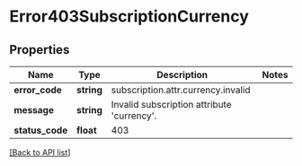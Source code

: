 # Error403SubscriptionCurrency

## Properties

Name | Type | Description | Notes
------------ | ------------- | ------------- | -------------
**error_code** | **string** | subscription.attr.currency.invalid |
**message** | **string** | Invalid subscription attribute &#39;currency&#39;. |
**status_code** | **float** | 403 |

[[Back to API list]](../../README.md#api-endpoints)

